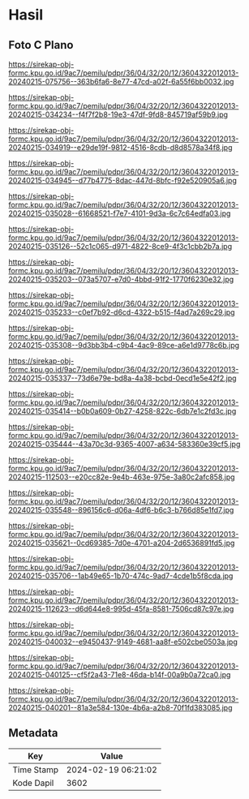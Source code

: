 # Hasil

## Foto C Plano

https://sirekap-obj-formc.kpu.go.id/9ac7/pemilu/pdpr/36/04/32/20/12/3604322012013-20240215-075756--363b6fa6-8e77-47cd-a02f-6a55f6bb0032.jpg

https://sirekap-obj-formc.kpu.go.id/9ac7/pemilu/pdpr/36/04/32/20/12/3604322012013-20240215-034234--f4f7f2b8-19e3-47df-9fd8-845719af59b9.jpg

https://sirekap-obj-formc.kpu.go.id/9ac7/pemilu/pdpr/36/04/32/20/12/3604322012013-20240215-034919--e29de19f-9812-4516-8cdb-d8d8578a34f8.jpg

https://sirekap-obj-formc.kpu.go.id/9ac7/pemilu/pdpr/36/04/32/20/12/3604322012013-20240215-034945--d77b4775-8dac-447d-8bfc-f92e520905a6.jpg

https://sirekap-obj-formc.kpu.go.id/9ac7/pemilu/pdpr/36/04/32/20/12/3604322012013-20240215-035028--61668521-f7e7-4101-9d3a-6c7c64edfa03.jpg

https://sirekap-obj-formc.kpu.go.id/9ac7/pemilu/pdpr/36/04/32/20/12/3604322012013-20240215-035126--52c1c065-d971-4822-8ce9-4f3c1cbb2b7a.jpg

https://sirekap-obj-formc.kpu.go.id/9ac7/pemilu/pdpr/36/04/32/20/12/3604322012013-20240215-035203--073a5707-e7d0-4bbd-91f2-1770f6230e32.jpg

https://sirekap-obj-formc.kpu.go.id/9ac7/pemilu/pdpr/36/04/32/20/12/3604322012013-20240215-035233--c0ef7b92-d6cd-4322-b515-f4ad7a269c29.jpg

https://sirekap-obj-formc.kpu.go.id/9ac7/pemilu/pdpr/36/04/32/20/12/3604322012013-20240215-035308--9d3bb3b4-c9b4-4ac9-89ce-a6e1d9778c6b.jpg

https://sirekap-obj-formc.kpu.go.id/9ac7/pemilu/pdpr/36/04/32/20/12/3604322012013-20240215-035337--73d6e79e-bd8a-4a38-bcbd-0ecd1e5e42f2.jpg

https://sirekap-obj-formc.kpu.go.id/9ac7/pemilu/pdpr/36/04/32/20/12/3604322012013-20240215-035414--b0b0a609-0b27-4258-822c-6db7e1c2fd3c.jpg

https://sirekap-obj-formc.kpu.go.id/9ac7/pemilu/pdpr/36/04/32/20/12/3604322012013-20240215-035444--43a70c3d-9365-4007-a634-583360e39cf5.jpg

https://sirekap-obj-formc.kpu.go.id/9ac7/pemilu/pdpr/36/04/32/20/12/3604322012013-20240215-112503--e20cc82e-9e4b-463e-975e-3a80c2afc858.jpg

https://sirekap-obj-formc.kpu.go.id/9ac7/pemilu/pdpr/36/04/32/20/12/3604322012013-20240215-035548--896156c6-d06a-4df6-b6c3-b766d85e1fd7.jpg

https://sirekap-obj-formc.kpu.go.id/9ac7/pemilu/pdpr/36/04/32/20/12/3604322012013-20240215-035621--0cd69385-7d0e-4701-a204-2d6536891fd5.jpg

https://sirekap-obj-formc.kpu.go.id/9ac7/pemilu/pdpr/36/04/32/20/12/3604322012013-20240215-035706--1ab49e65-1b70-474c-9ad7-4cde1b5f8cda.jpg

https://sirekap-obj-formc.kpu.go.id/9ac7/pemilu/pdpr/36/04/32/20/12/3604322012013-20240215-112623--d6d644e8-995d-45fa-8581-7506cd87c97e.jpg

https://sirekap-obj-formc.kpu.go.id/9ac7/pemilu/pdpr/36/04/32/20/12/3604322012013-20240215-040032--e9450437-9149-4681-aa8f-e502cbe0503a.jpg

https://sirekap-obj-formc.kpu.go.id/9ac7/pemilu/pdpr/36/04/32/20/12/3604322012013-20240215-040125--cf5f2a43-71e8-46da-b14f-00a9b0a72ca0.jpg

https://sirekap-obj-formc.kpu.go.id/9ac7/pemilu/pdpr/36/04/32/20/12/3604322012013-20240215-040201--81a3e584-130e-4b6a-a2b8-70f1fd383085.jpg


## Metadata

| Key        | Value               |
| ---------- | ------------------- |
| Time Stamp | 2024-02-19 06:21:02 |
| Kode Dapil | 3602                |



